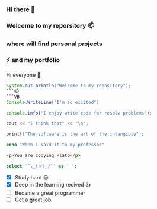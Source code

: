 ### Hi there 👋
### Welcome to my reporsitory 📫
### where will find personal projects
### ⚡ and my portfolio 

Hi everyone 👋

```Java
System.out.println("Welcome to my repository");
```📫
```VB
Console.WriteLine("I'm so excited")
````
``` JavaScript
console.info('I enjoy write code for resolv problems');
```
```C++
cout << "I think that" << "\n"; 
```
```C
printf("The software is the art of the intangible");
```
```PHP
echo "When I said it to my professor"
```
```HTML
<p>You are copying Plato</p>
```
```SQL
select '¯\_(ツ)_/¯' as ' ';
```

<!--
**MasterOf-None/MasterOf-None** is a ✨ _special_ ✨ repository because its `README.md` (this file) appears on your GitHub profile.

Here are some ideas to get you started:

- 🔭 I’m currently working on ...
- 🌱 I’m currently learning ...
- 👯 I’m looking to collaborate on ...
- 🤔 I’m looking for help with ...
- 💬 Ask me about ...
- 📫 How to reach me: ...
- 😄 Pronouns: ...
- ⚡ Fun fact: ...
-->

* [x] Study hard :smiley:
* [x] Deep in the learning recived :+1:
* [ ] Became a great programmer
* [ ] Get a great job
